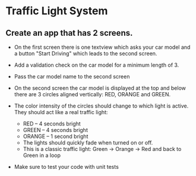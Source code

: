 # Traffic Light System

## Create an app that has 2 screens.

- On the first screen there is one textview which asks your car model and a button "Start Driving" which leads to the second screen.

- Add a validation check on the car model for a minimum length of 3.

- Pass the car model name to the second screen

- On the second screen the car model is displayed at the top and below there are 3 circles aligned vertically: RED, ORANGE and GREEN.

- The color intensity of the circles should change to which light is active. They should act like a real traffic light:
    - RED – 4 seconds bright
    - GREEN – 4 seconds bright
    - ORANGE – 1 second bright
    - The lights should quickly fade when turned on or off.
    - This is a classic traffic light: Green → Orange → Red and back to Green in a loop

- Make sure to test your code with unit tests
